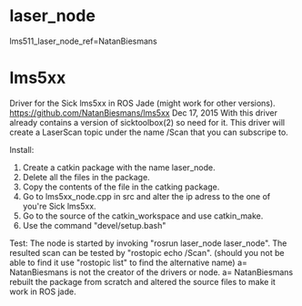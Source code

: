 # laser_node
lms511_laser_node_ref=NatanBiesmans

# lms5xx
Driver for the Sick lms5xx in ROS Jade (might work for other versions).
 https://github.com/NatanBiesmans/lms5xx
Dec 17, 2015
With this driver already contains a version of sicktoolbox(2) so need for it.
This driver will create a LaserScan topic under the name /Scan that you can subscripe to.

Install:
1. Create a catkin package with the name laser_node.
2. Delete all the files in the package.
3. Copy the contents of the file in the catking package.
4. Go to lms5xx_node.cpp in src and alter the ip adress to the one of you're Sick lms5xx.
4. Go to the source of the catkin_workspace and use catkin_make.
5. Use the command "devel/setup.bash"

Test:
  The node is started by invoking "rosrun laser_node laser_node". 
  The resulted scan can be tested by "rostopic echo /Scan". (should you not be able to find it use "rostopic list" to find the alternative name)
   a= NatanBiesmans is  not the creator of the drivers or node. a= NatanBiesmans rebuilt the package from scratch and altered the source files to make it work in  ROS jade.
